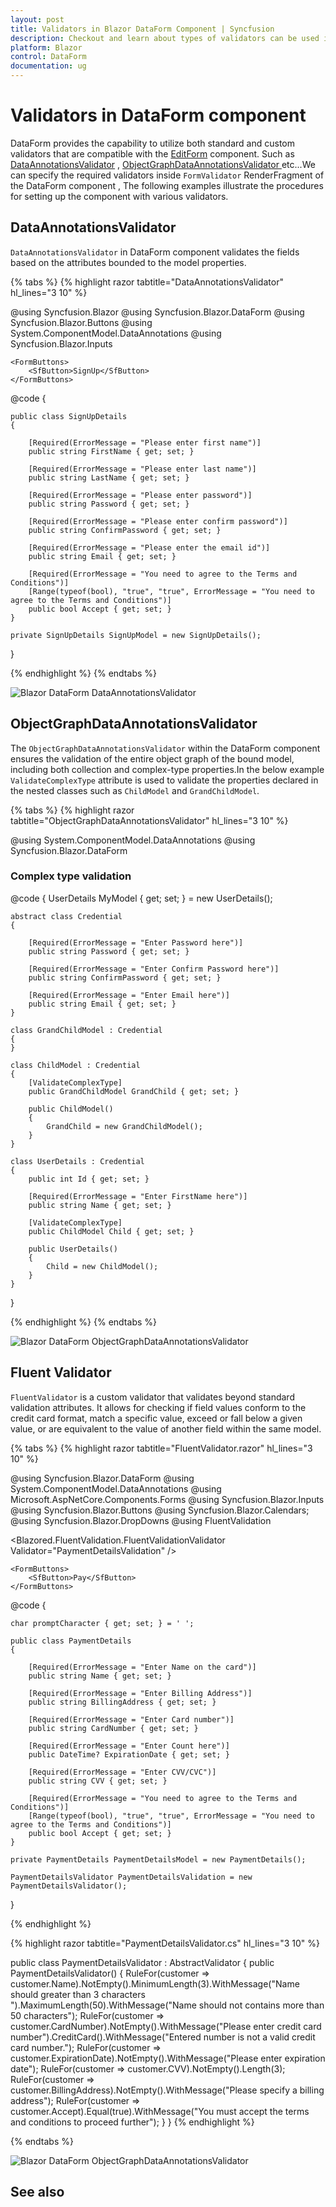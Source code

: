 ```yaml
---
layout: post
title: Validators in Blazor DataForm Component | Syncfusion
description: Checkout and learn about types of validators can be used in Blazor DataForm component.
platform: Blazor
control: DataForm
documentation: ug
---
```


# Validators in DataForm component

DataForm provides the capability to utilize both standard and custom validators that are compatible with the [EditForm](https://learn.microsoft.com/en-us/dotnet/api/microsoft.aspnetcore.components.forms.editform?view=aspnetcore-7.0) component. Such as [DataAnnotationsValidator](https://learn.microsoft.com/en-us/dotnet/api/microsoft.aspnetcore.components.forms.dataannotationsvalidator?view=aspnetcore-7.0) , [ObjectGraphDataAnnotationsValidator ](https://learn.microsoft.com/en-us/aspnet/core/blazor/forms/validation?view=aspnetcore-8.0#nested-models-collection-types-and-complex-types) etc...We can specify the required validators inside `FormValidator` RenderFragment of the DataForm component , The following examples illustrate the procedures for setting up the component with various validators.

## DataAnnotationsValidator

`DataAnnotationsValidator` in DataForm component validates the fields based on the attributes bounded to the model properties. 

{% tabs %}
{% highlight razor tabtitle="DataAnnotationsValidator" hl_lines="3 10" %}

@using Syncfusion.Blazor
@using Syncfusion.Blazor.DataForm
@using Syncfusion.Blazor.Buttons
@using System.ComponentModel.DataAnnotations
@using Syncfusion.Blazor.Inputs

<SfDataForm ID="MyForm"
            Model="@SignUpModel"
            Width="50%"
            ButtonsAlignment="FormButtonsAlignment.Right">
    <FormValidator>
        <DataAnnotationsValidator></DataAnnotationsValidator>
        <ValidationSummary></ValidationSummary>
    </FormValidator>
    <FormItems>
        <FormItem Field="@nameof(SignUpModel.FirstName)" LabelText="First Name"></FormItem>
        <FormItem Field="@nameof(SignUpModel.LastName)" LabelText="Last Name"> </FormItem>
        <FormItem Field="@nameof(SignUpModel.Email)" LabelText="Email Id"> </FormItem>
        <FormItem Field="@nameof(SignUpModel.Password)" LabelText="Password" EditorType="FormEditorType.Password"> </FormItem>
        <FormItem Field="@nameof(SignUpModel.ConfirmPassword)" LabelText="Confirm Password" EditorType="FormEditorType.Password"> </FormItem>
        <FormItem Field="@nameof(SignUpModel.Accept)" LabelText="Agree to the terms and conditions"> </FormItem>
    </FormItems>

    <FormButtons>
        <SfButton>SignUp</SfButton>
    </FormButtons>

</SfDataForm>


@code {

    public class SignUpDetails
    {

        [Required(ErrorMessage = "Please enter first name")]
        public string FirstName { get; set; }

        [Required(ErrorMessage = "Please enter last name")]
        public string LastName { get; set; }

        [Required(ErrorMessage = "Please enter password")]
        public string Password { get; set; }

        [Required(ErrorMessage = "Please enter confirm password")]
        public string ConfirmPassword { get; set; }

        [Required(ErrorMessage = "Please enter the email id")]
        public string Email { get; set; }

        [Required(ErrorMessage = "You need to agree to the Terms and Conditions")]
        [Range(typeof(bool), "true", "true", ErrorMessage = "You need to agree to the Terms and Conditions")]
        public bool Accept { get; set; }
    }

    private SignUpDetails SignUpModel = new SignUpDetails();
}

{% endhighlight %}
{% endtabs %}

![Blazor DataForm DataAnnotationsValidator](images/blazor_dataform_dataannotationsvalidator.png)

## ObjectGraphDataAnnotationsValidator 

The `ObjectGraphDataAnnotationsValidator` within the DataForm component ensures the validation of the entire object graph of the bound model, including both collection and complex-type properties.In the below example  `ValidateComplexType` attribute is used  to validate the properties declared in the nested classes such as `ChildModel` and `GrandChildModel`.

{% tabs %}
{% highlight razor tabtitle="ObjectGraphDataAnnotationsValidator" hl_lines="3 10" %}

@using System.ComponentModel.DataAnnotations
@using Syncfusion.Blazor.DataForm

<h3>Complex type validation</h3>

<div class="mt-4" style="margin: 0 auto;">
    <SfDataForm Model="@MyModel" Width="50%">
        <FormValidator>
            <ObjectGraphDataAnnotationsValidator></ObjectGraphDataAnnotationsValidator>
        </FormValidator> 
        <FormItems>
            <FormItem Field="@nameof(MyModel.Name)"  LabelText="Name"></FormItem>
            <FormItem Field="@nameof(MyModel.Child.GrandChild.Email)" LabelText="Email" Placeholder="someone@example.com"> </FormItem>
            <FormItem Field="@nameof(MyModel.Child.GrandChild.Password)" EditorType="FormEditorType.Password"  LabelText="Password"></FormItem>
            <FormItem Field="@nameof(MyModel.Child.GrandChild.ConfirmPassword)" EditorType="FormEditorType.Password" LabelText="Confirm Password"></FormItem>
        </FormItems>
    </SfDataForm>
</div>
@code {
    UserDetails MyModel { get; set; } = new UserDetails();

    abstract class Credential
    {
       
        [Required(ErrorMessage = "Enter Password here")]
        public string Password { get; set; }

        [Required(ErrorMessage = "Enter Confirm Password here")]
        public string ConfirmPassword { get; set; }

        [Required(ErrorMessage = "Enter Email here")]
        public string Email { get; set; }
    }

    class GrandChildModel : Credential
    {
    }

    class ChildModel : Credential
    {
        [ValidateComplexType]
        public GrandChildModel GrandChild { get; set; }

        public ChildModel()
        {
            GrandChild = new GrandChildModel();
        }
    }

    class UserDetails : Credential
    {
        public int Id { get; set; }

        [Required(ErrorMessage = "Enter FirstName here")]
        public string Name { get; set; }

        [ValidateComplexType]
        public ChildModel Child { get; set; }

        public UserDetails()
        {
            Child = new ChildModel();
        }
    }
}

{% endhighlight %}
{% endtabs %}

![Blazor DataForm ObjectGraphDataAnnotationsValidator](images/blazor_dataform_complextypevalidation.png)

## Fluent Validator 

`FluentValidator` is a custom validator that validates beyond standard validation attributes. It allows for checking if field values conform to the credit card format, match a specific value, exceed or fall below a given value, or are equivalent to the value of another field within the same model.

{% tabs %}
{% highlight razor tabtitle="FluentValidator.razor" hl_lines="3 10" %}

@using Syncfusion.Blazor.DataForm
@using System.ComponentModel.DataAnnotations
@using Microsoft.AspNetCore.Components.Forms
@using Syncfusion.Blazor.Inputs
@using Syncfusion.Blazor.Buttons
@using Syncfusion.Blazor.Calendars;
@using Syncfusion.Blazor.DropDowns
@using FluentValidation

<SfDataForm ID="MyForm"
            Model="@PaymentDetailsModel"
            Width="50%">
    <FormValidator>
        <Blazored.FluentValidation.FluentValidationValidator Validator="PaymentDetailsValidation" />
    </FormValidator>
    <FormItems>
            <FormItem Field="@nameof(PaymentDetailsModel.Name)" LabelText="Full Name on Card"></FormItem>
            <FormItem Field="@nameof(PaymentDetailsModel.CardNumber)" LabelText="Card Number"></FormItem>
            <FormItem Field="@nameof(PaymentDetailsModel.ExpirationDate)" LabelText="Expiration Date">
                <Template>
                    <label class="e-form-label">Expiration Date</label>
                    <SfDatePicker EnableMask="true" Format="MM/yy" @bind-Value="@PaymentDetailsModel.ExpirationDate">
                    </SfDatePicker>
                </Template>
            </FormItem>
            <FormItem Field="@nameof(PaymentDetailsModel.CVV)" >
                <Template>
                <label class="e-form-label">CVV/CVC</label>
                    <SfMaskedTextBox Mask="000" PromptChar="@promptCharacter" @bind-Value="@PaymentDetailsModel.CVV"></SfMaskedTextBox>
                </Template>
            </FormItem>
            <FormItem Field="@nameof(PaymentDetailsModel.BillingAddress)" LabelText="Billing Address" EditorType="FormEditorType.TextArea"> 
            </FormItem>
            <FormItem Field="@nameof(PaymentDetailsModel.Accept)" EditorType="FormEditorType.Switch" LabelText="I agree to the terms and conditions"></FormItem>
    </FormItems>

    <FormButtons>
        <SfButton>Pay</SfButton>
    </FormButtons>

</SfDataForm>

@code {

    char promptCharacter { get; set; } = ' ';

    public class PaymentDetails
    {

        [Required(ErrorMessage = "Enter Name on the card")]
        public string Name { get; set; }

        [Required(ErrorMessage = "Enter Billing Address")]
        public string BillingAddress { get; set; }

        [Required(ErrorMessage = "Enter Card number")]
        public string CardNumber { get; set; }

        [Required(ErrorMessage = "Enter Count here")]
        public DateTime? ExpirationDate { get; set; }

        [Required(ErrorMessage = "Enter CVV/CVC")]
        public string CVV { get; set; }

        [Required(ErrorMessage = "You need to agree to the Terms and Conditions")]
        [Range(typeof(bool), "true", "true", ErrorMessage = "You need to agree to the Terms and Conditions")]
        public bool Accept { get; set; }
    }

    private PaymentDetails PaymentDetailsModel = new PaymentDetails();

    PaymentDetailsValidator PaymentDetailsValidation = new PaymentDetailsValidator();

}


{% endhighlight %}

{% highlight razor tabtitle="PaymentDetailsValidator.cs" hl_lines="3 10" %}

public class PaymentDetailsValidator : AbstractValidator<PaymentDetails>
{
    public PaymentDetailsValidator()
    {
        RuleFor(customer => customer.Name).NotEmpty().MinimumLength(3).WithMessage("Name should greater than 3 characters ").MaximumLength(50).WithMessage("Name should not contains more than 50 characters");
        RuleFor(customer => customer.CardNumber).NotEmpty().WithMessage("Please enter credit card number").CreditCard().WithMessage("Entered number is not a valid credit card number.");
        RuleFor(customer => customer.ExpirationDate).NotEmpty().WithMessage("Please enter expiration date");
        RuleFor(customer => customer.CVV).NotEmpty().Length(3);
        RuleFor(customer => customer.BillingAddress).NotEmpty().WithMessage("Please specify a billing address");
        RuleFor(customer => customer.Accept).Equal(true).WithMessage("You must accept the terms and conditions to proceed further");
    }
}
{% endhighlight %}

{% endtabs %}

![Blazor DataForm ObjectGraphDataAnnotationsValidator](images/blazor_dataform_fluentvalidation.png)

## See also

